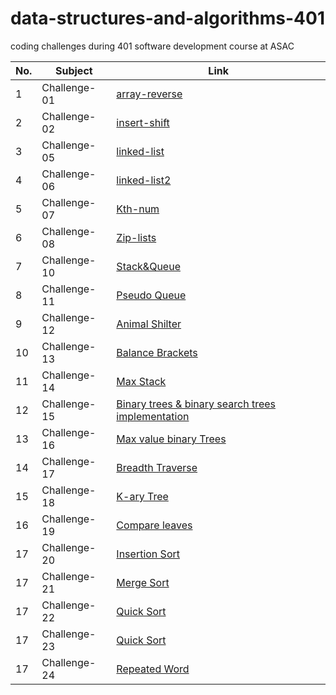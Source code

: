 # data-structures-and-algorithms-401
coding challenges during 401 software development course at ASAC


| No. | Subject | Link |
|-----|-----|-----|
| 1 | Challenge-01 | [array-reverse](https://github.com/Yousef27h/data-structures-and-algorithms-401/blob/main/challenges/array-reverse-challenge/README.md) |
| 2 | Challenge-02 | [insert-shift](https://github.com/Yousef27h/data-structures-and-algorithms-401/tree/main/challenges/array-insert-shift-challenge) |
| 3 | Challenge-05 | [linked-list](https://github.com/Yousef27h/data-structures-and-algorithms-401/blob/main/challenges/linked-list/README.md) |
| 4 | Challenge-06 | [linked-list2](https://github.com/Yousef27h/data-structures-and-algorithms-401/blob/main/challenges/linked-list/README.md) |
| 5 | Challenge-07 | [Kth-num](https://github.com/Yousef27h/data-structures-and-algorithms-401/blob/main/challenges/linked-list/README.md) |
| 6 | Challenge-08 | [Zip-lists](https://github.com/Yousef27h/data-structures-and-algorithms-401/blob/main/challenges/linked-list/README.md) |
| 7 | Challenge-10 | [Stack&Queue](https://github.com/Yousef27h/data-structures-and-algorithms-401/blob/main/challenges/linked-list/README.md) |
| 8 | Challenge-11 | [Pseudo Queue](https://github.com/Yousef27h/data-structures-and-algorithms-401/blob/main/challenges/linked-list/README.md) |
|9 | Challenge-12 | [Animal Shilter](https://github.com/Yousef27h/data-structures-and-algorithms-401/blob/main/challenges/linked-list/README.md) |
|10 | Challenge-13 | [Balance Brackets](https://github.com/Yousef27h/data-structures-and-algorithms-401/blob/main/challenges/linked-list/README.md) |
|11 | Challenge-14 | [Max Stack](https://github.com/Yousef27h/data-structures-and-algorithms-401/blob/main/challenges/linked-list/README.md) |
|12 | Challenge-15 | [Binary trees & binary search trees implementation](https://github.com/Yousef27h/data-structures-and-algorithms-401/blob/main/challenges/trees/README.md) |
|13 | Challenge-16 | [Max value binary Trees](https://github.com/Yousef27h/data-structures-and-algorithms-401/blob/main/challenges/trees/README.md) |
|14 | Challenge-17 | [Breadth Traverse](https://github.com/Yousef27h/data-structures-and-algorithms-401/blob/main/challenges/trees/README.md) |
|15 | Challenge-18 | [K-ary Tree](https://github.com/Yousef27h/data-structures-and-algorithms-401/blob/main/challenges/trees/README.md) |
|16 | Challenge-19 | [Compare leaves](https://github.com/Yousef27h/data-structures-and-algorithms-401/blob/main/challenges/trees/README.md) |
|17 | Challenge-20 | [Insertion Sort](https://github.com/Yousef27h/data-structures-and-algorithms-401/blob/main/challenges/insertion-sort/BLOG.md) |
|17 | Challenge-21 | [Merge Sort](https://github.com/Yousef27h/data-structures-and-algorithms-401/blob/main/challenges/merge-sort/README.md) |
|17 | Challenge-22 | [Quick Sort](https://github.com/Yousef27h/data-structures-and-algorithms-401/blob/main/challenges/quick-sort/BLOG.md) |
|17 | Challenge-23 | [Quick Sort](https://github.com/Yousef27h/data-structures-and-algorithms-401/blob/main/challenges/quick-sort/BLOG.md) |
|17 | Challenge-24 | [Repeated Word](https://github.com/Yousef27h/data-structures-and-algorithms-401/blob/main/challenges/hashtables/README.md) |